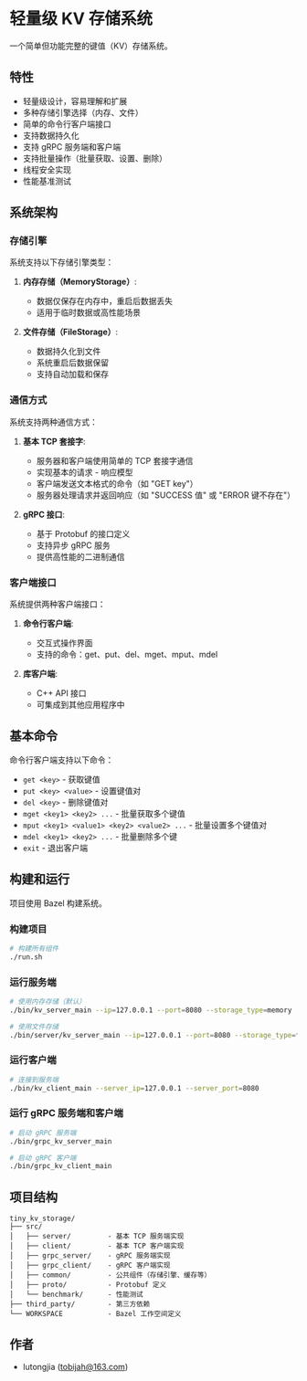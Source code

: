 # 轻量级 KV 存储系统

一个简单但功能完整的键值（KV）存储系统。

## 特性

- 轻量级设计，容易理解和扩展
- 多种存储引擎选择（内存、文件）
- 简单的命令行客户端接口
- 支持数据持久化
- 支持 gRPC 服务端和客户端
- 支持批量操作（批量获取、设置、删除）
- 线程安全实现
- 性能基准测试

## 系统架构

### 存储引擎

系统支持以下存储引擎类型：

1. **内存存储（MemoryStorage）**:
   - 数据仅保存在内存中，重启后数据丢失
   - 适用于临时数据或高性能场景

2. **文件存储（FileStorage）**:
   - 数据持久化到文件
   - 系统重启后数据保留
   - 支持自动加载和保存

### 通信方式

系统支持两种通信方式：

1. **基本 TCP 套接字**:
   - 服务器和客户端使用简单的 TCP 套接字通信
   - 实现基本的请求 - 响应模型
   - 客户端发送文本格式的命令（如 "GET key"）
   - 服务器处理请求并返回响应（如 "SUCCESS 值" 或 "ERROR 键不存在"）

2. **gRPC 接口**:
   - 基于 Protobuf 的接口定义
   - 支持异步 gRPC 服务
   - 提供高性能的二进制通信

### 客户端接口

系统提供两种客户端接口：

1. **命令行客户端**:
   - 交互式操作界面
   - 支持的命令：get、put、del、mget、mput、mdel

2. **库客户端**:
   - C++ API 接口
   - 可集成到其他应用程序中

## 基本命令

命令行客户端支持以下命令：

- `get <key>` - 获取键值
- `put <key> <value>` - 设置键值对
- `del <key>` - 删除键值对
- `mget <key1> <key2> ...` - 批量获取多个键值
- `mput <key1> <value1> <key2> <value2> ...` - 批量设置多个键值对
- `mdel <key1> <key2> ...` - 批量删除多个键
- `exit` - 退出客户端

## 构建和运行

项目使用 Bazel 构建系统。

### 构建项目

```bash
# 构建所有组件
./run.sh
```

### 运行服务端

```bash
# 使用内存存储（默认）
./bin/kv_server_main --ip=127.0.0.1 --port=8080 --storage_type=memory

# 使用文件存储
./bin/server/kv_server_main --ip=127.0.0.1 --port=8080 --storage_type=file --storage_path=data.db
```

### 运行客户端

```bash
# 连接到服务端
./bin/kv_client_main --server_ip=127.0.0.1 --server_port=8080
```

### 运行 gRPC 服务端和客户端

```bash
# 启动 gRPC 服务端
./bin/grpc_kv_server_main

# 启动 gRPC 客户端
./bin/grpc_kv_client_main
```

## 项目结构

```
tiny_kv_storage/
├── src/
│   ├── server/         - 基本 TCP 服务端实现
│   ├── client/         - 基本 TCP 客户端实现
│   ├── grpc_server/    - gRPC 服务端实现
│   ├── grpc_client/    - gRPC 客户端实现
│   ├── common/         - 公共组件（存储引擎、缓存等）
│   ├── proto/          - Protobuf 定义
│   └── benchmark/      - 性能测试
├── third_party/        - 第三方依赖
└── WORKSPACE           - Bazel 工作空间定义
```

## 作者

- lutongjia (<tobijah@163.com>)
